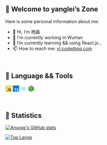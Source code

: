 ## 🚀 Welcome to yanglei’s Zone

Here is some personal information about me:
- 👋 Hi, I’m 杨磊
- 🔭 I'm currently working in WuHan
- 🌱 I’m currently learning && using React.js...
- 📫 How to reach me: yl.code@qq.com
<br/>

<!---
yl-code/yl-code is a ✨ special ✨ repository because its `README.md` (this file) appears on your GitHub profile.
You can click the Preview link to take a look at your changes.
--->

## 🔫 Language && Tools
<code><img height="20" src="https://raw.githubusercontent.com/github/explore/80688e429a7d4ef2fca1e82350fe8e3517d3494d/topics/javascript/javascript.png"></code>
<code><img height="20" src="https://raw.githubusercontent.com/github/explore/80688e429a7d4ef2fca1e82350fe8e3517d3494d/topics/typescript/typescript.png"></code>
<code><img height="20" src="https://raw.githubusercontent.com/github/explore/80688e429a7d4ef2fca1e82350fe8e3517d3494d/topics/react/react.png"></code>
<code><img height="20" src="https://raw.githubusercontent.com/github/explore/80688e429a7d4ef2fca1e82350fe8e3517d3494d/topics/nodejs/nodejs.png"></code>  
<!-- <code><img height="20" src="https://nextjs.org/static/favicon/favicon-32x32.png"></code> -->
<br/>

## 🌴 Statistics
[![Anurag's GitHub stats](https://github-readme-stats.vercel.app/api?username=yl-code&count_private=true&show_icons=true&theme=cobalt)](https://github.com/yl-code)

[![Top Langs](https://github-readme-stats.vercel.app/api/top-langs/?username=yl-code&layout=compact)](https://github.com/yl-code)

